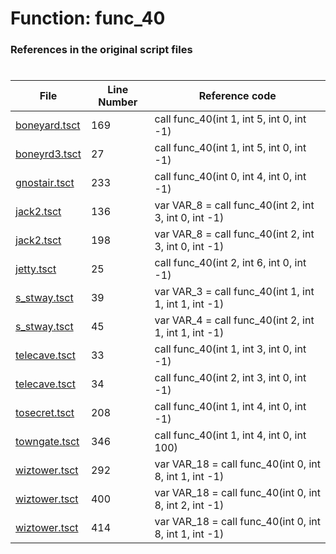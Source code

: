 # Function: func_40
### References in the original script files

#

| File | Line Number | Reference code |
| --- | --- | --- |
| [boneyard.tsct](../../../out/boneyard.tsct#L169) | 169 | call func_40(int 1, int 5, int 0, int -1) |
| [boneyrd3.tsct](../../../out/boneyrd3.tsct#L27) | 27 | call func_40(int 1, int 5, int 0, int -1) |
| [gnostair.tsct](../../../out/gnostair.tsct#L233) | 233 | call func_40(int 0, int 4, int 0, int -1) |
| [jack2.tsct](../../../out/jack2.tsct#L136) | 136 | var VAR_8 = call func_40(int 2, int 3, int 0, int -1) |
| [jack2.tsct](../../../out/jack2.tsct#L198) | 198 | var VAR_8 = call func_40(int 2, int 3, int 0, int -1) |
| [jetty.tsct](../../../out/jetty.tsct#L25) | 25 | call func_40(int 2, int 6, int 0, int -1) |
| [s_stway.tsct](../../../out/s_stway.tsct#L39) | 39 | var VAR_3 = call func_40(int 1, int 1, int 1, int -1) |
| [s_stway.tsct](../../../out/s_stway.tsct#L45) | 45 | var VAR_4 = call func_40(int 2, int 1, int 1, int -1) |
| [telecave.tsct](../../../out/telecave.tsct#L33) | 33 | call func_40(int 1, int 3, int 0, int -1) |
| [telecave.tsct](../../../out/telecave.tsct#L34) | 34 | call func_40(int 2, int 3, int 0, int -1) |
| [tosecret.tsct](../../../out/tosecret.tsct#L208) | 208 | call func_40(int 1, int 4, int 0, int -1) |
| [towngate.tsct](../../../out/towngate.tsct#L346) | 346 | call func_40(int 1, int 4, int 0, int 100) |
| [wiztower.tsct](../../../out/wiztower.tsct#L292) | 292 | var VAR_18 = call func_40(int 0, int 8, int 1, int -1) |
| [wiztower.tsct](../../../out/wiztower.tsct#L400) | 400 | var VAR_18 = call func_40(int 0, int 8, int 2, int -1) |
| [wiztower.tsct](../../../out/wiztower.tsct#L414) | 414 | var VAR_18 = call func_40(int 0, int 8, int 1, int -1) |
